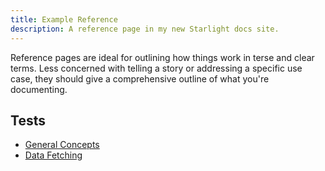 ```yaml
---
title: Example Reference
description: A reference page in my new Starlight docs site.
---
```


Reference pages are ideal for outlining how things work in terse and clear terms.
Less concerned with telling a story or addressing a specific use case, they should give a comprehensive outline of what you're documenting.

## Tests

- [General Concepts](../guides/Architecture.md)
- [Data Fetching](../guides/datafetchingguide.mdx)
